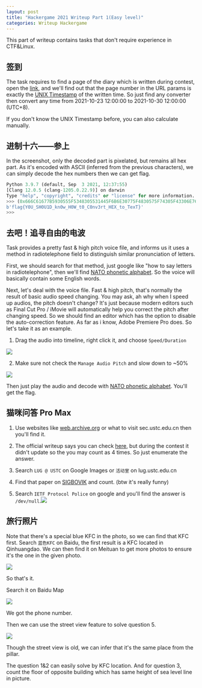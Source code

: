 ```yaml
---
layout: post
title: "Hackergame 2021 Writeup Part 1(Easy level)"
categories: Writeup Hackergame
---
```


This part of writeup contains tasks that don't require experience in CTF&Linux.

## 签到

The task requires to find a page of the diary which is written during contest, open the [link](http://202.38.93.111:10000/), and we'll find out that the page number in the URL params is exactly the [UNIX Timestamp](https://en.wikipedia.org/wiki/Unix_time) of the written time. So just find any converter then convert any time from 2021-10-23 12:00:00 to 2021-10-30 12:00:00 (UTC+8).

If you don't know the UNIX Timestamp before, you can also calculate manually.

## 进制十六——参上

In the screenshot, only the decoded part is pixelated, but remains all hex part. As it's encoded with ASCII (inferred from the previous characters), we can simply decode the hex numbers then we can get flag.

```python
Python 3.9.7 (default, Sep  3 2021, 12:37:55) 
[Clang 12.0.5 (clang-1205.0.22.9)] on darwin
Type "help", "copyright", "credits" or "license" for more information.
>>> (0x666C61677B5930555F5348305531445F6B6E30775F4830575F74305F43306E763372745F4845585F746F5F546578547D).to_bytes(48,'big')
b'flag{Y0U_SH0U1D_kn0w_H0W_t0_C0nv3rt_HEX_to_TexT}'
>>> 
```

## 去吧！追寻自由的电波

Task provides a pretty fast & high pitch voice file, and informs us it uses a method in radiotelephone field to distinguish similar pronunciation of letters.

First, we should search for that method, just google like "how to say letters in radiotelephone", then we'll find [NATO phonetic alphabet](https://en.wikipedia.org/wiki/NATO_phonetic_alphabet). So the voice will basically contain some English words.

Next, let's deal with the voice file. Fast & high pitch, that's normally the result of basic audio speed changing. You may ask, ah why when I speed up audios, the pitch doesn't change? It's just because modern editors such as Final Cut Pro / iMovie will automatically help you correct the pitch after changing speed. So we should find an editor which has the option to disable the auto-correction feature. As far as i know, Adobe Premiere Pro does. So let's take it as an example.

1. Drag the audio into timeline, right click it, and choose `Speed/Duration`

![](https://catmeowimg.oss-cn-chengdu.aliyuncs.com/img/20211101091135.png)

2. Make sure not check the `Manage Audio Pitch` and slow down to ~50%

![](https://catmeowimg.oss-cn-chengdu.aliyuncs.com/img/20211101091319.png)

Then just play the audio and decode with [NATO phonetic alphabet](https://en.wikipedia.org/wiki/NATO_phonetic_alphabet). You'll get the flag.

## 猫咪问答 Pro Max

1. Use websites like [web.archive.org](https://web.archive.org) or what to visit sec.ustc.edu.cn then you'll find it.

2. The official writeup says you can check [here](https://lug.ustc.edu.cn/wiki/intro/), but during the contest it didn't update so the you may count as 4 times. So just enumerate the answer.

3. Search `LUG @ USTC` on Google Images or `活动室` on lug.ustc.edu.cn

4. Find that paper on [SIGBOVIK](http://sigbovik.org/2021/) and count. (btw it's really funny)

5. Search `IETF Protocol Police` on google and you'll find the answer is `/dev/null`.![](https://catmeowimg.oss-cn-chengdu.aliyuncs.com/img/20211101092314.png)

## 旅行照片

Note that there's a special blue KFC in the photo, so we can find that KFC first. Search `蓝色KFC` on Baidu, the first result is a KFC located in Qinhuangdao. We can then find it on Meituan to get more photos to ensure it's the one in the given photo.

![](https://catmeowimg.oss-cn-chengdu.aliyuncs.com/img/20211101095430.png)

So that's it.

Search it on Baidu Map

![](https://catmeowimg.oss-cn-chengdu.aliyuncs.com/img/20211101095757.png)

We got the phone number.

Then we can use the street view feature to solve question 5.

![](https://catmeowimg.oss-cn-chengdu.aliyuncs.com/img/20211101095932.png)

Though the street view is old, we can infer that it's the same place from the pillar.

The question 1&2 can easily solve by KFC location. And for question 3, count the floor of opposite building which has same height of sea level line in picture.
